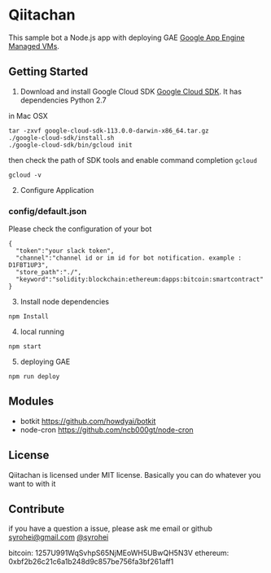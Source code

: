 # Qiitachan

This sample bot a Node.js app with deploying GAE [Google App Engine Managed VMs](https://cloud.google.com/appengine).

## Getting Started

1. Download and install Google Cloud SDK [Google Cloud SDK](https://cloud.google.com/sdk/docs/).
It has dependencies Python 2.7

in Mac OSX

```
tar -zxvf google-cloud-sdk-113.0.0-darwin-x86_64.tar.gz
./google-cloud-sdk/install.sh
./google-cloud-sdk/bin/gcloud init

```
then check the path of SDK tools and enable command completion `gcloud`
```
gcloud -v
```

2. Configure Application
### config/default.json
Please check the configuration of your bot
```
{
  "token":"your slack token",  
  "channel":"channel id or im id for bot notification. example : D1FBT1UP3",
  "store_path":"./",  
  "keyword":"solidity:blockchain:ethereum:dapps:bitcoin:smartcontract"
}
```

3. Install node dependencies
```
npm Install
```

4. local running
```
npm start
```

5. deploying GAE
```
npm run deploy
```
## Modules
- botkit https://github.com/howdyai/botkit
- node-cron https://github.com/ncb000gt/node-cron
## License
Qiitachan is licensed under MIT license. Basically you can do whatever you want to with it


## Contribute

if you have a question a issue, please ask me email or github syrohei@gmail.com [@syrohei](https://github.com/syrohei)

bitcoin: 1257U991WqSvhpS65NjMEoWH5UBwQH5N3V
ethereum: 0xbf2b26c21c6a1b248d9c857be756fa3bf261aff1
